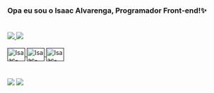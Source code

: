 ### Opa eu sou o Isaac Alvarenga, Programador Front-end!✨
#
<div>
  <a href="   ">
  <img heigth="100em" src="https://github-readme-stats.vercel.app/api?username=isaacalvarenga2023&show_icons=true&theme=dark"/>
  <img heigth="100em" src= "https://github-readme-stats.vercel.app/api/top-langs/?username=isaacalvarenga2023&layout=compact&langs_count-=16&theme=dark"/>
<div>

<div style="display: inline_block"><br>
  <img align="center" alt="Isaac-Html" height="30" width="40" src="https://cdn.jsdelivr.net/gh/devicons/devicon/icons/html5/html5-original.svg">
  <img align="center" alt="Isaac-Css" height="30" width="40" src="https://cdn.jsdelivr.net/gh/devicons/devicon/icons/css3/css3-original.svg">
  <img align="center" alt="Isaac-JS" height="30" width="40" src="https://cdn.jsdelivr.net/gh/devicons/devicon/icons/javascript/javascript-original.svg">
</div>

#

<div>
  <a href="mailto:isaac.alvarenga2020@gmail.com" target ="_blank"><img src="https://img.shields.io/badge/Gmail-D14836?style=for-the-badge&logo=gmail&logoColor=white" target="_blanck"></a>
    <a href="https://www.linkedin.com/in/isaac-alvarenga-andrade-387b37267/" target ="_blank"><img src="https://img.shields.io/badge/LinkedIn-0077B5?style=for-the badge&logo=linkedin&logoColor=white" target="_blanck"></a>

</div>
